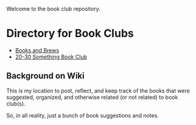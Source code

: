 Welcome to the book club repository. 

# Directory for Book Clubs
* [Books and Brews](https://github.com/jstrong013/BookClub/blob/master/Books-and-Brews.md)
* [20-30 Something Book Club](https://github.com/jstrong013/BookClub/blob/master/20-30-Something-Book-Club.md)

## Background on Wiki
This is my location to post, reflect, and keep track of the books that were suggested, organized, and otherwise related (or not related) to book club(s). 

So, in all reality, just a bunch of book suggestions and notes. 
